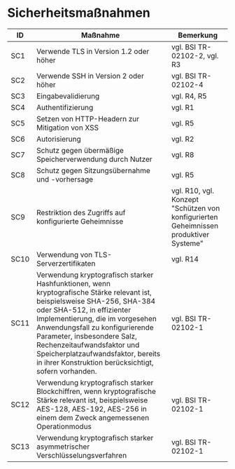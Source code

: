 # Sicherheitsmaßnahmen

| ID   | Maßnahme                                                                                                                                                                                                                                                                                                                                                                              | Bemerkung                                                                             |
| ---- | ------------------------------------------------------------------------------------------------------------------------------------------------------------------------------------------------------------------------------------------------------------------------------------------------------------------------------------------------------------------------------------- | ------------------------------------------------------------------------------------- |
| SC1  | Verwende TLS in Version 1.2 oder höher                                                                                                                                                                                                                                                                                                                                                | vgl. BSI TR-02102-2, vgl. R3                                                          |
| SC2  | Verwende SSH in Version 2 oder höher                                                                                                                                                                                                                                                                                                                                                  | vgl. BSI TR-02102-4                                                                   |
| SC3  | Eingabevalidierung                                                                                                                                                                                                                                                                                                                                                                    | vgl. R4, R5                                                                           |
| SC4  | Authentifizierung                                                                                                                                                                                                                                                                                                                                                                     | vgl. R1                                                                               |
| SC5  | Setzen von HTTP-Headern zur Mitigation von XSS                                                                                                                                                                                                                                                                                                                                        | vgl. R5                                                                               |
| SC6  | Autorisierung                                                                                                                                                                                                                                                                                                                                                                         | vgl. R2                                                                               |
| SC7  | Schutz gegen übermäßige Speicherverwendung durch Nutzer                                                                                                                                                                                                                                                                                                                               | vgl. R8                                                                               |
| SC8  | Schutz gegen Sitzungsübernahme und -vorhersage                                                                                                                                                                                                                                                                                                                                        | vgl. R5                                                                               |
| SC9  | Restriktion des Zugriffs auf konfigurierte Geheimnisse                                                                                                                                                                                                                                                                                                                                | vgl. R10, vgl. Konzept "Schützen von konfigurierten Geheimnissen produktiver Systeme" |
| SC10 | Verwendung von TLS-Serverzertifikaten                                                                                                                                                                                                                                                                                                                                                 | vgl. R14                                                                              |
| SC11 | Verwendung kryptografisch starker Hashfunktionen, wenn kryptografische Stärke relevant ist, beispielsweise SHA-256, SHA-384 oder SHA-512, in effizienter Implementierung, die im vorgesehen Anwendungsfall zu konfigurierende Parameter, insbesondere Salz, Rechenzeitaufwandsfaktor und Speicherplatzaufwandsfaktor, bereits in ihrer Konstruktion berücksichtigt, sofern vorhanden. | vgl. BSI TR-02102-1                                                                   |
| SC12 | Verwendung kryptografisch starker Blockchiffren, wenn kryptografische Stärke relevant ist, beispielsweise AES-128, AES-192, AES-256 in einem dem Zweck angemessenen Operationmodus                                                                                                                                                                                                    | vgl. BSI TR-02102-1                                                                   |
| SC13 | Verwendung kryptografisch starker asymmetrischer Verschlüsselungsverfahren                                                                                                                                                                                                                                                                                                            | vgl. BSI TR-02102-1                                                                   |
